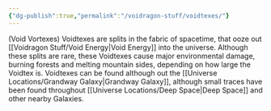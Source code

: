 ```yaml
---
{"dg-publish":true,"permalink":"/voidragon-stuff/voidtexes/"}
---
```


(Void Vortexes) Voidtexes are splits in the fabric of spacetime, that ooze out [[Voidragon Stuff/Void Energy\|Void Energy]] into the universe. Although these splits are rare, these Voidtexes cause major environmental damage, burning forests and melting mountain sides, depending on how large the Voidtex is. Voidtexes can be found although out the [[Universe Locations/Grandway Galaxy\|Grandway Galaxy]], although small traces have been found throughout [[Universe Locations/Deep Space\|Deep Space]] and other nearby Galaxies.
